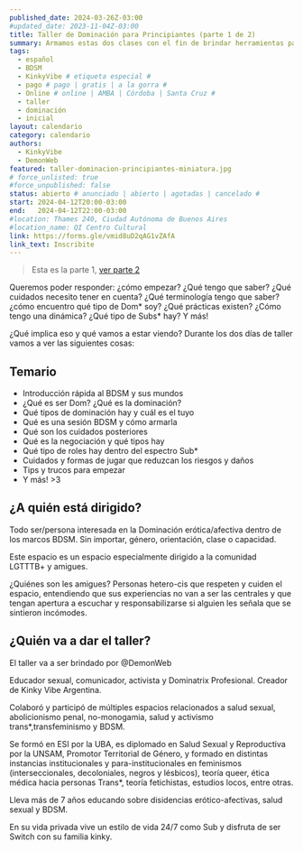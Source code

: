 ```yaml
---
published_date: 2024-03-26Z-03:00
#updated_date: 2023-11-04Z-03:00
title: Taller de Dominación para Principiantes (parte 1 de 2)
summary: Armamos estas dos clases con el fin de brindar herramientas para todes aquelles que quieran adentrarse en la Dominación dentro de un marco BDSM.
tags:
  - español
  - BDSM
  - KinkyVibe # etiqueta especial #
  - pago # pago | gratis | a la gorra #
  - Online # online | AMBA | Córdoba | Santa Cruz #
  - taller
  - dominación
  - inicial
layout: calendario
category: calendario
authors:
  - KinkyVibe
  - DemonWeb
featured: taller-dominacion-principiantes-miniatura.jpg
# force_unlisted: true
#force_unpublished: false
status: abierto # anunciado | abierto | agotadas | cancelado #
start: 2024-04-12T20:00-03:00
end:   2024-04-12T22:00-03:00
#location: Thames 240, Ciudad Autónoma de Buenos Aires
#location_name: QI Centro Cultural
link: https://forms.gle/vmid8uD2qAG1vZAfA
link_text: Inscribite
---
```

> Esta es la parte 1, [ver parte 2](/calendario/taller-dominacion-principiantes-2024-04-parte-2)

Queremos poder responder: ¿cómo empezar? ¿Qué tengo que saber? ¿Qué cuidados necesito tener en cuenta? ¿Qué terminología tengo que saber? ¿cómo encuentro qué tipo de Dom* soy? ¿Qué prácticas existen? ¿Cómo tengo una dinámica? ¿Qué tipo de Subs* hay?
Y más!

¿Qué implica eso y qué vamos a estar viendo? Durante los dos días de taller vamos a ver las siguientes cosas:

## Temario

- Introducción rápida al BDSM y sus mundos
- ¿Qué es ser Dom? ¿Qué es la dominación?
- Qué tipos de dominación hay y cuál es el tuyo
- Qué es una sesión BDSM y cómo armarla
- Qué son los cuidados posteriores
- Qué es la negociación y qué tipos hay
- Qué tipo de roles hay dentro del espectro Sub\*
- Cuidados y formas de jugar que reduzcan los riesgos y daños
- Tips y trucos para empezar
- Y más! &gt;3

## ¿A quién está dirigido?

Todo ser/persona interesada en la Dominación erótica/afectiva dentro de los marcos BDSM.
Sin importar, género, orientación, clase o capacidad.

Este espacio es un espacio especialmente dirigido a la comunidad LGTTTB+ y amigues.

¿Quiénes son les amigues? Personas hetero-cis que respeten y cuiden el espacio, entendiendo que sus experiencias no van a ser las centrales y que tengan apertura a escuchar y responsabilizarse si alguien les señala que se sintieron incómodes.

## ¿Quién va a dar el taller?

El taller va a ser brindado por @DemonWeb

Educador sexual, comunicador, activista y Dominatrix Profesional. Creador de Kinky Vibe Argentina.

Colaboró y participó de múltiples espacios relacionados a salud sexual, abolicionismo penal, no-monogamia, salud y activismo trans\*,transfeminismo y BDSM.

Se formó en ESI por la UBA, es diplomado en Salud Sexual y Reproductiva por la UNSAM, Promotor Territorial de Género, y formado en distintas instancias institucionales y para-institucionales en feminismos (interseccionales, decoloniales, negros y lésbicos), teoría queer, ética médica hacia personas Trans\*, teoría fetichistas, estudios locos, entre otras.

Lleva más de 7 años educando sobre disidencias erótico-afectivas, salud sexual y BDSM.

En su vida privada vive un estilo de vida 24/7 como Sub y disfruta de ser Switch con su familia kinky.